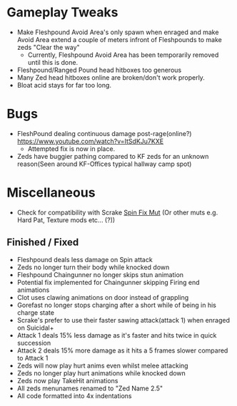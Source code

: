 # Gameplay Tweaks
 - Make Fleshpound Avoid Area's only spawn when enraged and make Avoid Area extend a couple of meters infront of Fleshpounds to make zeds "Clear the way" 
   - Currently, Fleshpound Avoid Area has been temporarily removed until this is done.
 - Fleshpound/Ranged Pound head hitboxes too generous
 - Many Zed head hitboxes online are broken/don't work properly.
 - Bloat acid stays for far too long.


# Bugs
 - FleshPound dealing continuous damage post-rage(online?) https://www.youtube.com/watch?v=ItSdKJu7KXE 
   - Attempted fix is now in place.
 - Zeds have buggier pathing compared to KF zeds for an unknown reason(Seen around KF-Offices typical hallway camp spot)

# Miscellaneous
 - Check for compatibility with Scrake [Spin Fix Mut](https://steamcommunity.com/sharedfiles/filedetails/?id=2046199794) (Or other muts e.g. Hard Pat, Texture mods etc... (?))

## Finished / Fixed
 - Fleshpound deals less damage on Spin attack
 - Zeds no longer turn their body while knocked down
 - Fleshpound Chaingunner no longer skips stun animation
 - Potential fix implemented for Chaingunner skipping Firing end animations
 - Clot uses clawing animations on door instead of grappling
 - Gorefast no longer stops charging after a short while of being in his charge state
 - Scrake's prefer to use their faster sawing attack(attack 1) when enraged on Suicidal+
  - Attack 1 deals 15% less damage as it's faster and hits twice in quick succession
  - Attack 2 deals 15% more damage as it hits a 5 frames slower compared to Attack 1
 - Zeds will now play hurt anims even whilst melee attacking  
 - Zeds no longer play hurt animations while knocked down  
 - Zeds now play TakeHit animations
 - All zeds menunames renamed to "Zed Name 2.5"
 - All code formatted into 4x indentations
